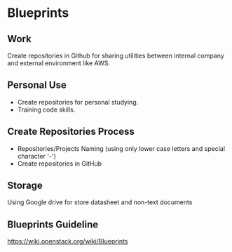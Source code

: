 # Blueprints
## Work
Create repositories in Github for sharing utilities between internal company and external environment like AWS.

## Personal Use
- Create repositories for personal studying.
- Training code skills.

## Create Repositories Process
- Repositories/Projects Naming (using only lower case letters and special character '-')
- Create repositories in GitHub

## Storage
Using Google drive for store datasheet and non-text documents

## Blueprints Guideline
https://wiki.openstack.org/wiki/Blueprints
